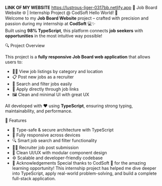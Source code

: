 **LINK OF MY WEBSITE**
https://lustrous-liger-0317bb.netlify.app
💼 Job Board Website 🌐 | Internship Project @ CodSoft
Hello World! 👋  
Welcome to my **Job Board Website** project – crafted with precision and passion during my internship at **CodSoft** 💻✨  
Built using **98% TypeScript**, this platform connects **job seekers** with **opportunities** in the most intuitive way possible!

 🔍 Project Overview

This project is a **fully responsive Job Board web application** that allows users to:

- 🧑‍💼 View job listings by category and location  
- 📋 Post new jobs as a recruiter  
- 🔎 Search and filter jobs easily  
- 🔗 Apply directly through job links  
- 🖼️ Clean and minimal UI with great UX

All developed with ❤️ using **TypeScript**, ensuring strong typing, maintainability, and performance.

🚀 Features

- 🔐 Type-safe & secure architecture with TypeScript
- 📱 Fully responsive across devices
- 🔍 Smart job search and filter functionality
- 🧑‍💼 Recruiter job post submission
- 🧠 Clean UI/UX with modular component design
- ⚙️ Scalable and developer-friendly codebase
- 🙏 Acknowledgements
Special thanks to CodSoft 🤝 for the amazing learning opportunity!
This internship project has helped me dive deeper into TypeScript, apply real-world problem-solving, and build a complete full-stack application.
